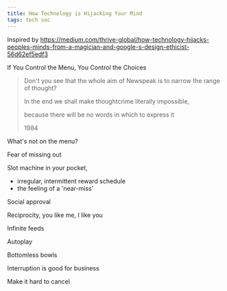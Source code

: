 ```yaml
---
title: How Technology is Hijacking Your Mind
tags: tech soc
---
```


Inspired by <https://medium.com/thrive-global/how-technology-hijacks-peoples-minds-from-a-magician-and-google-s-design-ethicist-56d62ef5edf3>

If You Control the Menu, You Control the Choices

> Don't you see that the whole aim of Newspeak is to narrow the range of thought?
>
> In the end we shall make thoughtcrime literally impossible,
>
> because there will be no words in which to express it
>
> 1984

What's not on the menu?

Fear of missing out

Slot machine in your pocket,

- irregular, intermittent reward schedule
- the feeling of a 'near-miss'

Social approval

Reciprocity, you like me, I like you

Infinite feeds

Autoplay

Bottomless bowls

Interruption is good for business

Make it hard to cancel

